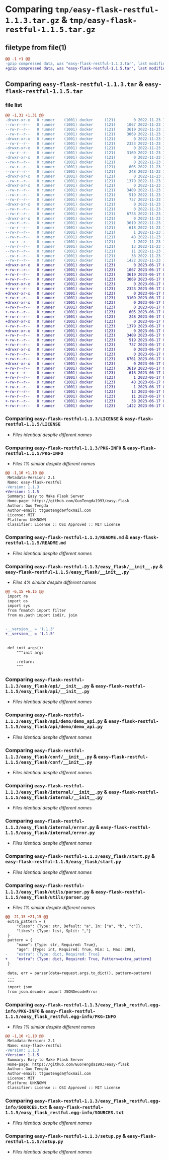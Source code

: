 # Comparing `tmp/easy-flask-restful-1.1.3.tar.gz` & `tmp/easy-flask-restful-1.1.5.tar.gz`

## filetype from file(1)

```diff
@@ -1 +1 @@
-gzip compressed data, was "easy-flask-restful-1.1.3.tar", last modified: Wed Nov 23 15:12:28 2022, max compression
+gzip compressed data, was "easy-flask-restful-1.1.5.tar", last modified: Sat Jun 17 02:13:45 2023, max compression
```

## Comparing `easy-flask-restful-1.1.3.tar` & `easy-flask-restful-1.1.5.tar`

### file list

```diff
@@ -1,31 +1,31 @@
-drwxr-xr-x   0 runner    (1001) docker     (121)        0 2022-11-23 15:12:28.438919 easy-flask-restful-1.1.3/
--rw-r--r--   0 runner    (1001) docker     (121)     1067 2022-11-23 15:12:19.000000 easy-flask-restful-1.1.3/LICENSE
--rw-r--r--   0 runner    (1001) docker     (121)     3619 2022-11-23 15:12:28.438919 easy-flask-restful-1.1.3/PKG-INFO
--rw-r--r--   0 runner    (1001) docker     (121)     3069 2022-11-23 15:12:19.000000 easy-flask-restful-1.1.3/README.md
-drwxr-xr-x   0 runner    (1001) docker     (121)        0 2022-11-23 15:12:28.434919 easy-flask-restful-1.1.3/easy_flask/
--rw-r--r--   0 runner    (1001) docker     (121)     2323 2022-11-23 15:12:19.000000 easy-flask-restful-1.1.3/easy_flask/__init__.py
-drwxr-xr-x   0 runner    (1001) docker     (121)        0 2022-11-23 15:12:28.434919 easy-flask-restful-1.1.3/easy_flask/api/
--rw-r--r--   0 runner    (1001) docker     (121)     3169 2022-11-23 15:12:19.000000 easy-flask-restful-1.1.3/easy_flask/api/__init__.py
-drwxr-xr-x   0 runner    (1001) docker     (121)        0 2022-11-23 15:12:28.434919 easy-flask-restful-1.1.3/easy_flask/api/demo/
--rw-r--r--   0 runner    (1001) docker     (121)        0 2022-11-23 15:12:19.000000 easy-flask-restful-1.1.3/easy_flask/api/demo/__init__.py
--rw-r--r--   0 runner    (1001) docker     (121)      605 2022-11-23 15:12:19.000000 easy-flask-restful-1.1.3/easy_flask/api/demo/demo_api.py
--rw-r--r--   0 runner    (1001) docker     (121)      248 2022-11-23 15:12:19.000000 easy-flask-restful-1.1.3/easy_flask/app.py
-drwxr-xr-x   0 runner    (1001) docker     (121)        0 2022-11-23 15:12:28.434919 easy-flask-restful-1.1.3/easy_flask/conf/
--rw-r--r--   0 runner    (1001) docker     (121)     1379 2022-11-23 15:12:19.000000 easy-flask-restful-1.1.3/easy_flask/conf/__init__.py
-drwxr-xr-x   0 runner    (1001) docker     (121)        0 2022-11-23 15:12:28.438919 easy-flask-restful-1.1.3/easy_flask/internal/
--rw-r--r--   0 runner    (1001) docker     (121)     3409 2022-11-23 15:12:19.000000 easy-flask-restful-1.1.3/easy_flask/internal/__init__.py
--rw-r--r--   0 runner    (1001) docker     (121)      519 2022-11-23 15:12:19.000000 easy-flask-restful-1.1.3/easy_flask/internal/error.py
--rw-r--r--   0 runner    (1001) docker     (121)      737 2022-11-23 15:12:19.000000 easy-flask-restful-1.1.3/easy_flask/start.py
-drwxr-xr-x   0 runner    (1001) docker     (121)        0 2022-11-23 15:12:28.438919 easy-flask-restful-1.1.3/easy_flask/utils/
--rw-r--r--   0 runner    (1001) docker     (121)        0 2022-11-23 15:12:19.000000 easy-flask-restful-1.1.3/easy_flask/utils/__init__.py
--rw-r--r--   0 runner    (1001) docker     (121)     6738 2022-11-23 15:12:19.000000 easy-flask-restful-1.1.3/easy_flask/utils/parser.py
-drwxr-xr-x   0 runner    (1001) docker     (121)        0 2022-11-23 15:12:28.438919 easy-flask-restful-1.1.3/easy_flask_restful.egg-info/
--rw-r--r--   0 runner    (1001) docker     (121)     3619 2022-11-23 15:12:28.000000 easy-flask-restful-1.1.3/easy_flask_restful.egg-info/PKG-INFO
--rw-r--r--   0 runner    (1001) docker     (121)      618 2022-11-23 15:12:28.000000 easy-flask-restful-1.1.3/easy_flask_restful.egg-info/SOURCES.txt
--rw-r--r--   0 runner    (1001) docker     (121)        1 2022-11-23 15:12:28.000000 easy-flask-restful-1.1.3/easy_flask_restful.egg-info/dependency_links.txt
--rw-r--r--   0 runner    (1001) docker     (121)       48 2022-11-23 15:12:28.000000 easy-flask-restful-1.1.3/easy_flask_restful.egg-info/entry_points.txt
--rw-r--r--   0 runner    (1001) docker     (121)        1 2022-11-23 15:12:28.000000 easy-flask-restful-1.1.3/easy_flask_restful.egg-info/not-zip-safe
--rw-r--r--   0 runner    (1001) docker     (121)       13 2022-11-23 15:12:28.000000 easy-flask-restful-1.1.3/easy_flask_restful.egg-info/requires.txt
--rw-r--r--   0 runner    (1001) docker     (121)       11 2022-11-23 15:12:28.000000 easy-flask-restful-1.1.3/easy_flask_restful.egg-info/top_level.txt
--rw-r--r--   0 runner    (1001) docker     (121)       38 2022-11-23 15:12:28.438919 easy-flask-restful-1.1.3/setup.cfg
--rw-r--r--   0 runner    (1001) docker     (121)     1422 2022-11-23 15:12:19.000000 easy-flask-restful-1.1.3/setup.py
+drwxr-xr-x   0 runner    (1001) docker     (123)        0 2023-06-17 02:13:45.877168 easy-flask-restful-1.1.5/
+-rw-r--r--   0 runner    (1001) docker     (123)     1067 2023-06-17 02:13:35.000000 easy-flask-restful-1.1.5/LICENSE
+-rw-r--r--   0 runner    (1001) docker     (123)     3619 2023-06-17 02:13:45.877168 easy-flask-restful-1.1.5/PKG-INFO
+-rw-r--r--   0 runner    (1001) docker     (123)     3069 2023-06-17 02:13:35.000000 easy-flask-restful-1.1.5/README.md
+drwxr-xr-x   0 runner    (1001) docker     (123)        0 2023-06-17 02:13:45.873168 easy-flask-restful-1.1.5/easy_flask/
+-rw-r--r--   0 runner    (1001) docker     (123)     2323 2023-06-17 02:13:35.000000 easy-flask-restful-1.1.5/easy_flask/__init__.py
+drwxr-xr-x   0 runner    (1001) docker     (123)        0 2023-06-17 02:13:45.873168 easy-flask-restful-1.1.5/easy_flask/api/
+-rw-r--r--   0 runner    (1001) docker     (123)     3169 2023-06-17 02:13:35.000000 easy-flask-restful-1.1.5/easy_flask/api/__init__.py
+drwxr-xr-x   0 runner    (1001) docker     (123)        0 2023-06-17 02:13:45.873168 easy-flask-restful-1.1.5/easy_flask/api/demo/
+-rw-r--r--   0 runner    (1001) docker     (123)        0 2023-06-17 02:13:35.000000 easy-flask-restful-1.1.5/easy_flask/api/demo/__init__.py
+-rw-r--r--   0 runner    (1001) docker     (123)      605 2023-06-17 02:13:35.000000 easy-flask-restful-1.1.5/easy_flask/api/demo/demo_api.py
+-rw-r--r--   0 runner    (1001) docker     (123)      248 2023-06-17 02:13:35.000000 easy-flask-restful-1.1.5/easy_flask/app.py
+drwxr-xr-x   0 runner    (1001) docker     (123)        0 2023-06-17 02:13:45.873168 easy-flask-restful-1.1.5/easy_flask/conf/
+-rw-r--r--   0 runner    (1001) docker     (123)     1379 2023-06-17 02:13:35.000000 easy-flask-restful-1.1.5/easy_flask/conf/__init__.py
+drwxr-xr-x   0 runner    (1001) docker     (123)        0 2023-06-17 02:13:45.873168 easy-flask-restful-1.1.5/easy_flask/internal/
+-rw-r--r--   0 runner    (1001) docker     (123)     3409 2023-06-17 02:13:35.000000 easy-flask-restful-1.1.5/easy_flask/internal/__init__.py
+-rw-r--r--   0 runner    (1001) docker     (123)      519 2023-06-17 02:13:35.000000 easy-flask-restful-1.1.5/easy_flask/internal/error.py
+-rw-r--r--   0 runner    (1001) docker     (123)      737 2023-06-17 02:13:35.000000 easy-flask-restful-1.1.5/easy_flask/start.py
+drwxr-xr-x   0 runner    (1001) docker     (123)        0 2023-06-17 02:13:45.873168 easy-flask-restful-1.1.5/easy_flask/utils/
+-rw-r--r--   0 runner    (1001) docker     (123)        0 2023-06-17 02:13:35.000000 easy-flask-restful-1.1.5/easy_flask/utils/__init__.py
+-rw-r--r--   0 runner    (1001) docker     (123)     6761 2023-06-17 02:13:35.000000 easy-flask-restful-1.1.5/easy_flask/utils/parser.py
+drwxr-xr-x   0 runner    (1001) docker     (123)        0 2023-06-17 02:13:45.877168 easy-flask-restful-1.1.5/easy_flask_restful.egg-info/
+-rw-r--r--   0 runner    (1001) docker     (123)     3619 2023-06-17 02:13:45.000000 easy-flask-restful-1.1.5/easy_flask_restful.egg-info/PKG-INFO
+-rw-r--r--   0 runner    (1001) docker     (123)      618 2023-06-17 02:13:45.000000 easy-flask-restful-1.1.5/easy_flask_restful.egg-info/SOURCES.txt
+-rw-r--r--   0 runner    (1001) docker     (123)        1 2023-06-17 02:13:45.000000 easy-flask-restful-1.1.5/easy_flask_restful.egg-info/dependency_links.txt
+-rw-r--r--   0 runner    (1001) docker     (123)       48 2023-06-17 02:13:45.000000 easy-flask-restful-1.1.5/easy_flask_restful.egg-info/entry_points.txt
+-rw-r--r--   0 runner    (1001) docker     (123)        1 2023-06-17 02:13:45.000000 easy-flask-restful-1.1.5/easy_flask_restful.egg-info/not-zip-safe
+-rw-r--r--   0 runner    (1001) docker     (123)       13 2023-06-17 02:13:45.000000 easy-flask-restful-1.1.5/easy_flask_restful.egg-info/requires.txt
+-rw-r--r--   0 runner    (1001) docker     (123)       11 2023-06-17 02:13:45.000000 easy-flask-restful-1.1.5/easy_flask_restful.egg-info/top_level.txt
+-rw-r--r--   0 runner    (1001) docker     (123)       38 2023-06-17 02:13:45.877168 easy-flask-restful-1.1.5/setup.cfg
+-rw-r--r--   0 runner    (1001) docker     (123)     1422 2023-06-17 02:13:35.000000 easy-flask-restful-1.1.5/setup.py
```

### Comparing `easy-flask-restful-1.1.3/LICENSE` & `easy-flask-restful-1.1.5/LICENSE`

 * *Files identical despite different names*

### Comparing `easy-flask-restful-1.1.3/PKG-INFO` & `easy-flask-restful-1.1.5/PKG-INFO`

 * *Files 1% similar despite different names*

```diff
@@ -1,10 +1,10 @@
 Metadata-Version: 2.1
 Name: easy-flask-restful
-Version: 1.1.3
+Version: 1.1.5
 Summary: Easy to Make Flask Server
 Home-page: https://github.com/GuoTengda1993/easy-flask
 Author: Guo Tengda
 Author-email: ttguotengda@foxmail.com
 License: MIT
 Platform: UNKNOWN
 Classifier: License :: OSI Approved :: MIT License
```

### Comparing `easy-flask-restful-1.1.3/README.md` & `easy-flask-restful-1.1.5/README.md`

 * *Files identical despite different names*

### Comparing `easy-flask-restful-1.1.3/easy_flask/__init__.py` & `easy-flask-restful-1.1.5/easy_flask/__init__.py`

 * *Files 4% similar despite different names*

```diff
@@ -6,15 +6,15 @@
 import re
 import os
 import sys
 from fnmatch import filter
 from os.path import isdir, join
 
 
-__version__ = '1.1.3'
+__version__ = '1.1.5'
 
 
 def init_args():
     """init args
 
     :return:
     """
```

### Comparing `easy-flask-restful-1.1.3/easy_flask/api/__init__.py` & `easy-flask-restful-1.1.5/easy_flask/api/__init__.py`

 * *Files identical despite different names*

### Comparing `easy-flask-restful-1.1.3/easy_flask/api/demo/demo_api.py` & `easy-flask-restful-1.1.5/easy_flask/api/demo/demo_api.py`

 * *Files identical despite different names*

### Comparing `easy-flask-restful-1.1.3/easy_flask/conf/__init__.py` & `easy-flask-restful-1.1.5/easy_flask/conf/__init__.py`

 * *Files identical despite different names*

### Comparing `easy-flask-restful-1.1.3/easy_flask/internal/__init__.py` & `easy-flask-restful-1.1.5/easy_flask/internal/__init__.py`

 * *Files identical despite different names*

### Comparing `easy-flask-restful-1.1.3/easy_flask/internal/error.py` & `easy-flask-restful-1.1.5/easy_flask/internal/error.py`

 * *Files identical despite different names*

### Comparing `easy-flask-restful-1.1.3/easy_flask/start.py` & `easy-flask-restful-1.1.5/easy_flask/start.py`

 * *Files identical despite different names*

### Comparing `easy-flask-restful-1.1.3/easy_flask/utils/parser.py` & `easy-flask-restful-1.1.5/easy_flask/utils/parser.py`

 * *Files 1% similar despite different names*

```diff
@@ -21,15 +21,15 @@
 extra_pattern = {
     "class": {Type: str, Default: "a", In: ["a", "b", "c"]},
     "likes": {Type: list, Split: ","}
 }
 pattern = {
     "name": {Type: str, Required: True},
     "age": {Type: int, Required: True, Min: 1, Max: 200},
-    "extra": {Type: dict, Required: True}
+    "extra": {Type: dict, Required: True, Pattern=extra_pattern}
 }
 
 data, err = parser(data=request.args.to_dict(), pattern=pattern)
 ...
 """
 import json
 from json.decoder import JSONDecodeError
```

### Comparing `easy-flask-restful-1.1.3/easy_flask_restful.egg-info/PKG-INFO` & `easy-flask-restful-1.1.5/easy_flask_restful.egg-info/PKG-INFO`

 * *Files 1% similar despite different names*

```diff
@@ -1,10 +1,10 @@
 Metadata-Version: 2.1
 Name: easy-flask-restful
-Version: 1.1.3
+Version: 1.1.5
 Summary: Easy to Make Flask Server
 Home-page: https://github.com/GuoTengda1993/easy-flask
 Author: Guo Tengda
 Author-email: ttguotengda@foxmail.com
 License: MIT
 Platform: UNKNOWN
 Classifier: License :: OSI Approved :: MIT License
```

### Comparing `easy-flask-restful-1.1.3/easy_flask_restful.egg-info/SOURCES.txt` & `easy-flask-restful-1.1.5/easy_flask_restful.egg-info/SOURCES.txt`

 * *Files identical despite different names*

### Comparing `easy-flask-restful-1.1.3/setup.py` & `easy-flask-restful-1.1.5/setup.py`

 * *Files identical despite different names*

